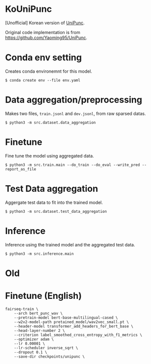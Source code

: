 # KoUniPunc

[Unofficial] Korean version of [UniPunc](https://ieeexplore.ieee.org/document/9747131).

Original code implementation is from https://github.com/Yaoming95/UniPunc.

# Conda env setting
Creates conda environemnt for this model.
```
$ conda create env --file env.yaml
```

# Data aggregation/preprocessing
Makes two files, `train.jsonl` and `dev.jsonl`, from raw sparsed datas.
```
$ python3 -m src.dataset.data_aggregation
```


# Finetune
Fine tune the model using aggregated data.
```
$ python3 -m src.train.main --do_train --do_eval --write_pred --report_as_file
```

# Test Data aggregation
Aggergate test data to fit into the trained model.
```
$ python3 -m src.dataset.test_data_aggregation
```

# Inference
Inference using the trained model and the aggregated test data.
```
$ python3 -m src.inference.main
```


# Old

# Finetune (English)

```
fairseq-train \
    --arch bert_punc_wav \
    --pretrain-model bert-base-multilingual-cased \
    --w2v2-model-path pretained_model/wav2vec_small.pt \
    --header-model transformer_add_headers_for_bert_base \
    --head-layer-number 2 \
    --criterion label_smoothed_cross_entropy_with_f1_metrics \
    --optimizer adam \
    --lr 0.00001 \
    --lr-scheduler inverse_sqrt \
    --dropout 0.1 \
    --save-dir checkpoints/unipunc \
```